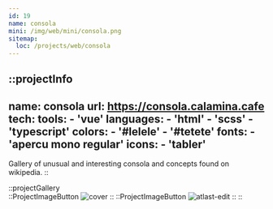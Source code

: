 ```yaml
---
id: 19
name: consola
mini: /img/web/mini/consola.png
sitemap:
  loc: /projects/web/consola
---
```


::projectInfo
---
name: consola
url: https://consola.calamina.cafe
tech: 
    tools:
      - 'vue'
    languages:
      - 'html'
      - 'scss'
      - 'typescript'
    colors:
      - '#lelele'
      - '#tetete'
    fonts:
      - 'apercu mono regular'
    icons:
      - 'tabler'
---
Gallery of unusual and interesting consola and concepts found on wikipedia.
::

::projectGallery  
  ::ProjectImageButton
    ![cover](/img/web/consola.png)
  ::
  ::ProjectImageButton
    ![atlast-edit](/img/web/consola/consola-full.png)
  :: 
::

<!-- ::projectFeatures
:: -->